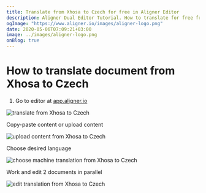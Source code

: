 ```yaml
---
title: Translate from Xhosa to Czech for free in Aligner Editor
description: Aligner Dual Editor Tutorial. How to translate for free from Xhosa to Czech. Aligner is multilingual document management platform. 
ogImage: "https://www.aligner.io/images/aligner-logo.png"
date: 2020-05-06T07:09:21+03:00
image: ../images/aligner-logo.png
onBlog: true
---
```


# How to translate document from Xhosa to Czech

1. Go to editor at [app.aligner.io](https://app.aligner.io "Aligner App web page")

![translate from Xhosa to Czech](../aligner-blank-editor.png "translate from Xhosa to Czech")

Copy-paste content or upload content

![upload content from Xhosa to Czech](../aligner-uploaded-document.png "upload content from Xhosa to Czech")

Choose desired language

![choose machine translation from Xhosa to Czech](../aligner-language-dropdown.png "choose machine translation from Xhosa to Czech")

Work and edit 2 documents in parallel

![edit translation from Xhosa to Czech](../aligner-double-sitded-editor.png "edit translation from Xhosa to Czech")

